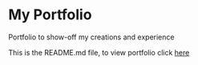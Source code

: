 # My Portfolio

Portfolio to show-off my creations and experience

This is the README.md file, to view portfolio click [here](index.html)